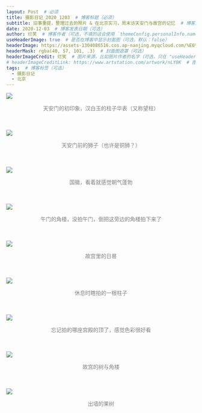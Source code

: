 ```yaml
---
layout: Post  # 必须
title: 摄影日记_2020_1203  # 博客标题（必须）
subtitle: 旧事重提，整理过去的照片 & 在北京实习，周末访天安门与故宫的记忆  # 博客副标题（可选）
date: 2020-12-03  # 博客发表日期（可选）
author: 烂笑  # 博客作者（可选，不填的话会使用 `themeConfig.personalInfo.name`）
useHeaderImage: true  # 是否在博客中显示封面图（可选，默认：false）
headerImage: https://assets-1304086516.cos.ap-nanjing.myqcloud.com/%E6%91%84%E5%BD%B1%E6%97%A5%E8%AE%B0_2020_%E5%A4%A9%E5%AE%89%E9%97%A8%E4%B8%8E%E6%95%85%E5%AE%AB/20201203_8.jpg  # 博客封面图（必须，即使上一项选了 false，因为图片也需要在首页显示）
headerMask: rgba(40, 57, 101, .3)  # 封面图遮罩（可选）
headerImageCredit: 烂笑  # 图片来源，比如图片作者的名字（可选，只在 "useHeaderImage: true" 时有效）
# headerImageCreditLink: https://www.artstation.com/artwork/nLY0K  # 图片来源的链接（可选，只在 "useHeaderImage: true" 时有效）
tags:  # 博客标签（可选）
  - 摄影日记
  - 北京
---
```

<img src="https://assets-1304086516.cos.ap-nanjing.myqcloud.com/%E6%91%84%E5%BD%B1%E6%97%A5%E8%AE%B0_2020_%E5%A4%A9%E5%AE%89%E9%97%A8%E4%B8%8E%E6%95%85%E5%AE%AB/20201203_5.jpg" style="max-height:75vh"/>
<p align="center" style="color:grey">天安门的初印象，汉白玉的柱子华表（又称望柱）</p> <br/><br/>  

<img src="https://assets-1304086516.cos.ap-nanjing.myqcloud.com/%E6%91%84%E5%BD%B1%E6%97%A5%E8%AE%B0_2020_%E5%A4%A9%E5%AE%89%E9%97%A8%E4%B8%8E%E6%95%85%E5%AE%AB/20201203_6.jpg" style="max-height:75vh"/>
<p align="center" style="color:grey">天安门前的狮子（也许是铜狮？）</p> <br/><br/>  

<img src="https://assets-1304086516.cos.ap-nanjing.myqcloud.com/%E6%91%84%E5%BD%B1%E6%97%A5%E8%AE%B0_2020_%E5%A4%A9%E5%AE%89%E9%97%A8%E4%B8%8E%E6%95%85%E5%AE%AB/20201203_8.jpg" style="max-height:75vh"/>
<p align="center" style="color:grey">国徽，看着就感觉朝气蓬勃</p> <br/><br/>  

<img src="https://assets-1304086516.cos.ap-nanjing.myqcloud.com/%E6%91%84%E5%BD%B1%E6%97%A5%E8%AE%B0_2020_%E5%A4%A9%E5%AE%89%E9%97%A8%E4%B8%8E%E6%95%85%E5%AE%AB/20201203_2.jpg" style="max-height:75vh"/>
<p align="center" style="color:grey">午门的角楼，没拍午门，倒把这旁边的角楼拍下来了</p> <br/><br/>  

<img src="https://assets-1304086516.cos.ap-nanjing.myqcloud.com/%E6%91%84%E5%BD%B1%E6%97%A5%E8%AE%B0_2020_%E5%A4%A9%E5%AE%89%E9%97%A8%E4%B8%8E%E6%95%85%E5%AE%AB/20201203_4.jpg" style="max-height:75vh"/>
<p align="center" style="color:grey">故宫里的日晷</p> <br/><br/>  

<img src="https://assets-1304086516.cos.ap-nanjing.myqcloud.com/%E6%91%84%E5%BD%B1%E6%97%A5%E8%AE%B0_2020_%E5%A4%A9%E5%AE%89%E9%97%A8%E4%B8%8E%E6%95%85%E5%AE%AB/20201203_1.jpg" style="max-height:75vh"/>
<p align="center" style="color:grey">休息时瞎拍的一根柱子</p> <br/><br/>  

<img src="https://assets-1304086516.cos.ap-nanjing.myqcloud.com/%E6%91%84%E5%BD%B1%E6%97%A5%E8%AE%B0_2020_%E5%A4%A9%E5%AE%89%E9%97%A8%E4%B8%8E%E6%95%85%E5%AE%AB/20201203_3.jpg" style="max-height:75vh"/>
<p align="center" style="color:grey">忘记拍的哪座宫殿的顶了，感觉色彩很好看</p> <br/><br/>  

<img src="https://assets-1304086516.cos.ap-nanjing.myqcloud.com/%E6%91%84%E5%BD%B1%E6%97%A5%E8%AE%B0_2020_%E5%A4%A9%E5%AE%89%E9%97%A8%E4%B8%8E%E6%95%85%E5%AE%AB/20201203_7.jpg" style="max-height:75vh"/>
<p align="center" style="color:grey">故宫的树与角楼</p> <br/><br/>  

<img src="https://assets-1304086516.cos.ap-nanjing.myqcloud.com/%E6%91%84%E5%BD%B1%E6%97%A5%E8%AE%B0_2020_%E5%A4%A9%E5%AE%89%E9%97%A8%E4%B8%8E%E6%95%85%E5%AE%AB/20201203_9.jpg" style="max-height:75vh"/>
<p align="center" style="color:grey">出墙的果树</p> <br/><br/>  

